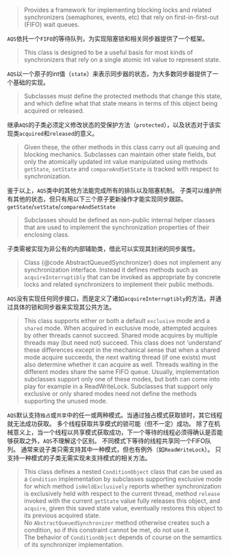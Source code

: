> Provides a framework for implementing blocking locks and 
related synchronizers (semaphores, events, etc) that rely on
first-in-first-out (FIFO) wait queues.

`AQS`依托一个`FIFO`的等待队列，为实现阻塞锁和相关同步器提供了一个框架。
> This class is designed to be a useful basis for most kinds of synchronizers 
that rely on a single atomic int value to represent state.
 
`AQS`以一个原子的int值（`state`）来表示同步器的状态，为大多数同步器提供了一个基础的实现。
> Subclasses must define the protected methods that change this state, and which
define what that state means in terms of this object being acquired or released.  

继承`AQS`的子类必须定义修改状态的受保护方法（`protected`），以及状态对于该实现类`acquired`和`released`的意义。

> Given these, the other methods in this class carry
out all queuing and blocking mechanics. Subclasses can maintain
other state fields, but only the atomically updated int
value manipulated using methods `getState`, `setState` and `compareAndSetState` is tracked with respect
to synchronization.

鉴于以上，`AQS`类中的其他方法能完成所有的排队以及阻塞机制。
子类可以维护所有其他的状态，但只有用以下三个原子更新操作才能实现同步跟踪。
`getState`/`setState`/`compareAndSetState`

> Subclasses should be defined as non-public internal helper classes 
that are used to implement the synchronization properties of their enclosing class.  

子类需被实现为非公有的内部辅助类，借此可以实现其封闭的同步属性。
> Class {@code AbstractQueuedSynchronizer} does not implement any
synchronization interface.  Instead it defines methods such as
`acquireInterruptibly` that can be invoked as
appropriate by concrete locks and related synchronizers to
implement their public methods.

`AQS`没有实现任何同步接口，而是定义了诸如`acquireInterruptibly`的方法，并通过具体的锁和同步器来实现其公共方法。

> This class supports either or both a default `exclusive` mode and a `shared` mode. 
When acquired in exclusive mode, attempted acquires by other threads cannot succeed. 
Shared mode acquires by multiple threads may (but need not) succeed. 
This class does not ‘understand’ these differences except in the mechanical sense 
that when a shared mode acquire succeeds, the next waiting thread (if one exists) 
must also determine whether it can acquire as well. 
Threads waiting in the different modes share the same FIFO queue. 
Usually, implementation subclasses support only one of these modes, 
but both can come into play for example in a ReadWriteLock. 
Subclasses that support only exclusive or only shared modes need not define the methods supporting the unused mode.

`AQS`默认支持`独占`或`共享`中的任一或两种模式。当通过独占模式获取锁时，其它线程就无法成功获取。
多个线程获取共享模式的锁可能（但不一定）成功。
除了在机械意义上，当一个线程以共享模式获取成功，下一个等待的线程必须得确认是否能够获取之外，`AQS`不理解这个区别。
不同模式下等待的线程共享同一个FIFO队列。
通常来说子类只需支持其中一种模式，但也有例外（如`ReadWriteLock`）。
只支持一种模式的子类无需实现未支持模式的相关方法。

> This class defines a nested `ConditionObject` class that
can be used as a `Condition` implementation by subclasses
supporting exclusive mode for which method `isHeldExclusively` 
reports whether synchronization is exclusively held with respect to the current thread, 
method `release` invoked with the current `getState` value fully releases this object, 
and `acquire`, given this saved state value, 
eventually restores this object to its previous acquired state.  
No `AbstractQueuedSynchronizer` method otherwise creates such a
condition, so if this constraint cannot be met, do not use it.  
The behavior of `ConditionObject` depends of course on the semantics of its synchronizer implementation.



